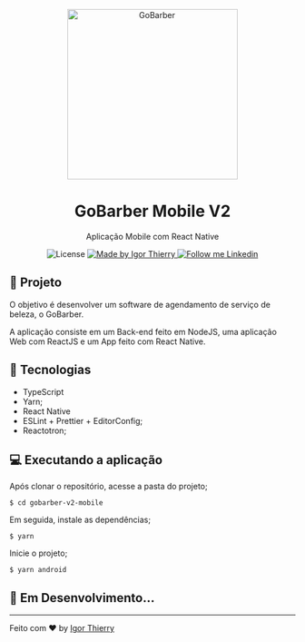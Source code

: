 <p align="center">
    <img alt="GoBarber" src="https://github.com/IgorThierry/gobarber-api/blob/master/src/assets/images/gobarber-header.svg" width="300px"/>
</p>

<h1 align="center">
  GoBarber Mobile V2
</h1>

<p align="center">Aplicação Mobile com React Native</p>

<p align="center">
  <img alt="License" src="https://img.shields.io/badge/license-MIT-2ecc71">

  <a href="https://github.com/BrunoSaibert">
    <img alt="Made by Igor Thierry" src="https://img.shields.io/badge/Made%20by-Igor%20Thierry-2ecc71">
  </a>

  <a href="https://www.linkedin.com/in/igor-thierry-bastos-de-pina-204a27a6/">
    <img alt="Follow me Linkedin" src="https://img.shields.io/badge/Follow%20up-igorthierry-2ecc71?style=social&logo=linkedin">
  </a>
</p>

## 🚀 Projeto

O objetivo é desenvolver um software de agendamento de serviço de beleza, o GoBarber.

A aplicação consiste em um Back-end feito em NodeJS, uma aplicação Web com ReactJS e um App feito com React Native.

## 🔧 Tecnologias

- TypeScript
- Yarn;
- React Native
- ESLint + Prettier + EditorConfig;
- Reactotron;

## 💻 Executando a aplicação

Após clonar o repositório, acesse a pasta do projeto;

```
$ cd gobarber-v2-mobile
```

Em seguida, instale as dependências;

```
$ yarn
```

Inicie o projeto;

```
$ yarn android
```

## 🚧 **Em Desenvolvimento...**

---

Feito com ♥ by [Igor Thierry](https://www.linkedin.com/in/igor-thierry-bastos-de-pina-204a27a6/)

